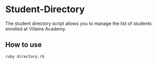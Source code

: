# Student-Directory

The student directory script allows you to manage the list of students enrolled at Villains Academy.

## How to use

```shell
ruby directory.rb
```